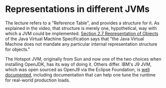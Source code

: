 # Representations in different JVMs

The lecture refers to a "Reference Table", and provides a structure for it.  As explained in the video, that structure is merely one, hypothetical, way with which a JVM could be implemented.  [Section 2.7 Representation of Objects](https://docs.oracle.com/javase/specs/jvms/se7/html/jvms-2.html#jvms-2.7) of the Java Virtual Machine Specification says that "the Java Virtual Machine does not mandate any particular internal representation structure for objects."

The Hotspot JVM, originally from Sun and now one of the two choices when installing OpenJDK, has its way of doing it.  Others differ.  IBM's J9 JVM, which was open sourced as OpenJ9 via the Eclipse Foundation, is [well documented](https://eclipse.org/openj9/docs/), including documentation that can help one tune the runtime for real-world production loads.
